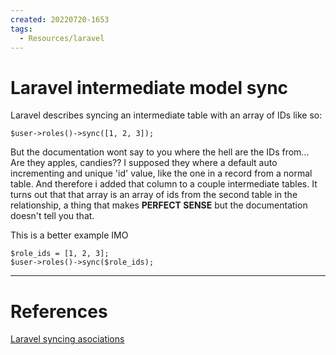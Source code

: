 ```yaml
---
created: 20220720-1653
tags:
  - Resources/laravel
---
```


# Laravel intermediate model sync
Laravel describes syncing an intermediate table with an array of IDs like so: 

    $user->roles()->sync([1, 2, 3]);

But the documentation wont say to you where the hell are the IDs from... Are they apples, candies?? I supposed they where a default auto incrementing and unique 'id' value, like the one in a record from a normal table. And therefore i added that column to a couple intermediate tables.
It turns out that that array is an array of ids from the second table in the relationship, a thing that makes **PERFECT SENSE** but the documentation doesn't tell you that.

This is a better example IMO

    $role_ids = [1, 2, 3];
    $user->roles()->sync($role_ids);

---
# References
[Laravel syncing asociations](https://laravel.com/docs/8.x/eloquent-relationships#syncing-associations)
